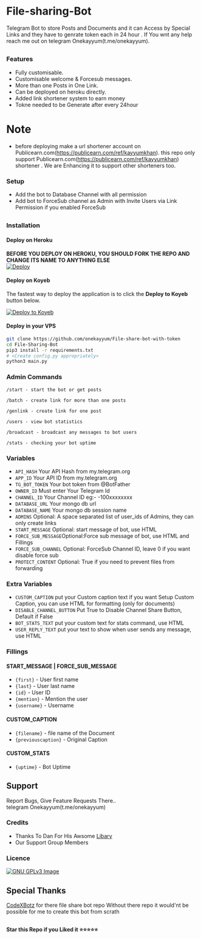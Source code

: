 # File-sharing-Bot

Telegram Bot to store Posts and Documents and it can Access by Special Links and they have to genrate token each in 24 hour . 
If You wnt any help reach me out on telegram Onekayyum(t.me/onekayyum). 

##





### Features
- Fully customisable.
- Customisable welcome & Forcesub messages.
- More than one Posts in One Link.
- Can be deployed on heroku directly.
- Added link shortener system to earn money
- Tokne needed to be Generate after every 24hour

# Note 
- before deploying make a url shortener account on Publicearn.com(https://publicearn.com/ref/kayyumkhan).
this repo only support Publicearn.com(https://publicearn.com/ref/kayyumkhan) shortener . We are Enhancing it to support other shorteners too.

### Setup

- Add the bot to Database Channel with all permission
- Add bot to ForceSub channel as Admin with Invite Users via Link Permission if you enabled ForceSub 

##
### Installation
#### Deploy on Heroku
**BEFORE YOU DEPLOY ON HEROKU, YOU SHOULD FORK THE REPO AND CHANGE ITS NAME TO ANYTHING ELSE**<br>
[![Deploy](https://www.herokucdn.com/deploy/button.svg)](https://heroku.com/deploy)</br>


#### Deploy on Koyeb

The fastest way to deploy the application is to click the **Deploy to Koyeb** button below.


[![Deploy to Koyeb](https://www.koyeb.com/static/images/deploy/button.svg)](https://app.koyeb.com/deploy?type=git&repository=github.com/onekayyum/File-share-bot-with-token&branch=koyeb&name=File-share-bot-with-token)


#### Deploy in your VPS
````bash
git clone https://github.com/onekayyum/File-share-bot-with-token
cd File-Sharing-Bot
pip3 install -r requirements.txt
# <Create config.py appropriately>
python3 main.py
````

### Admin Commands

```
/start - start the bot or get posts

/batch - create link for more than one posts

/genlink - create link for one post

/users - view bot statistics

/broadcast - broadcast any messages to bot users

/stats - checking your bot uptime
```

### Variables

* `API_HASH` Your API Hash from my.telegram.org
* `APP_ID` Your API ID from my.telegram.org
* `TG_BOT_TOKEN` Your bot token from @BotFather
* `OWNER_ID` Must enter Your Telegram Id
* `CHANNEL_ID` Your Channel ID eg:- -100xxxxxxxx
* `DATABASE_URL` Your mongo db url
* `DATABASE_NAME` Your mongo db session name
* `ADMINS` Optional: A space separated list of user_ids of Admins, they can only create links
* `START_MESSAGE` Optional: start message of bot, use HTML 
* `FORCE_SUB_MESSAGE`Optional:Force sub message of bot, use HTML and Fillings
* `FORCE_SUB_CHANNEL` Optional: ForceSub Channel ID, leave 0 if you want disable force sub
* `PROTECT_CONTENT` Optional: True if you need to prevent files from forwarding

### Extra Variables

* `CUSTOM_CAPTION` put your Custom caption text if you want Setup Custom Caption, you can use HTML for formatting (only for documents)
* `DISABLE_CHANNEL_BUTTON` Put True to Disable Channel Share Button, Default if False
* `BOT_STATS_TEXT` put your custom text for stats command, use HTML
* `USER_REPLY_TEXT` put your text to show when user sends any message, use HTML


### Fillings
#### START_MESSAGE | FORCE_SUB_MESSAGE

* `{first}` - User first name
* `{last}` - User last name
* `{id}` - User ID
* `{mention}` - Mention the user
* `{username}` - Username

#### CUSTOM_CAPTION

* `{filename}` - file name of the Document
* `{previouscaption}` - Original Caption

#### CUSTOM_STATS

* `{uptime}` - Bot Uptime


## Support   

Report Bugs, Give Feature Requests There..   
telegram Onekayyum(t.me/onekayyum)

### Credits

- Thanks To Dan For His Awsome [Libary](https://github.com/pyrogram/pyrogram)
- Our Support Group Members

### Licence
[![GNU GPLv3 Image](https://www.gnu.org/graphics/gplv3-127x51.png)](http://www.gnu.org/licenses/gpl-3.0.en.html)  


## Special Thanks
[CodeXBotz](https://github.com/CodeXBotz/File-Sharing-Bot/) for there file share bot repo Without there repo it would'nt be possible for me to create this bot from scrath

##

   **Star this Repo if you Liked it ⭐⭐⭐⭐⭐**

